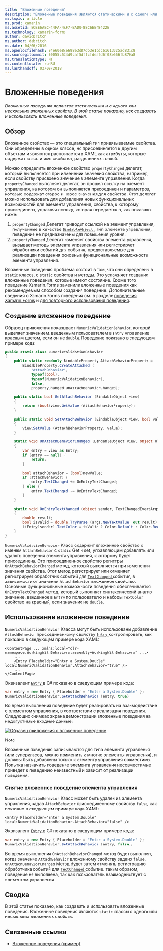 ```yaml
---
title: "Вложенные поведения"
description: "Вложенные поведения являются статическими и с одного или нескольких вложенных свойств. В этой статье показано, как создавать и использовать вложенные поведения."
ms.topic: article
ms.prod: xamarin
ms.assetid: ECEE6AEC-44FA-4AF7-BAD0-88C6EE48422E
ms.technology: xamarin-forms
author: davidbritch
ms.author: dabritch
ms.date: 04/06/2016
ms.openlocfilehash: 84e60e8ce698e3d87db3e1bdc61613325ad831c8
ms.sourcegitcommit: 30055c534d9caf5dffcfdeafd6f08e666fb870a8
ms.translationtype: MT
ms.contentlocale: ru-RU
ms.lasthandoff: 03/09/2018
---
```

# <a name="attached-behaviors"></a>Вложенные поведения

_Вложенные поведения являются статическими и с одного или нескольких вложенных свойств. В этой статье показано, как создавать и использовать вложенные поведения._

## <a name="overview"></a>Обзор

Вложенное свойство — это специальный тип привязываемые свойства. Они определены в одном классе, но присоединяется к другим объектам и являются распознается в XAML как атрибуты, которые содержат класс и имя свойства, разделенных точкой.

Можно определить вложенное свойство `propertyChanged` делегат, который выполняется при изменении значения свойства, например, если свойству присвоено значение в элементе управления. Когда `propertyChanged` выполняет делегат, он прошел ссылку на элемент управления, на котором он выполняется присоединен и параметров, которые содержат старое и новое значения для свойства. Этот делегат можно использовать для добавления новых функциональных возможностей для элемента управления, свойства, к которому присоединена, управляя ссылку, которая передается в, как показано ниже:

1. `propertyChanged` Делегат приводит ссылкой на элемент управления, полученные в качестве [ `BindableObject` ](https://developer.xamarin.com/api/type/Xamarin.Forms.BindableObject/), тип элемента управления, поведение не предназначены для повышения уровня.
1. `propertyChanged` Делегат изменяет свойства элемента управления, вызывает методы элемента управления или регистрирует обработчики событий для события, предоставляемые для реализации поведения основные функциональные возможности элемента управления.

Вложенные поведения проблема состоит в том, что они определены в `static` класса, с `static` свойства и методы. Это усложняет создание вложенные поведения, которые имеют состояние. Кроме того поведение Xamarin.Forms заменили вложенные поведения как рекомендуемым способом создания поведение. Дополнительные сведения о Xamarin.Forms поведения см. в разделе [поведения Xamarin.Forms](~/xamarin-forms/app-fundamentals/behaviors/creating.md) и [для повторного использования поведения](~/xamarin-forms/app-fundamentals/behaviors/reusable/index.md).

## <a name="creating-an-attached-behavior"></a>Создание вложенное поведение

Образец приложения показывает `NumericValidationBehavior`, который выделяет значением, введенным пользователем в [ `Entry` ](https://developer.xamarin.com/api/type/Xamarin.Forms.Entry/) управление красным цветом, если он не `double`. Поведение показано в следующем примере кода:

```csharp
public static class NumericValidationBehavior
{
    public static readonly BindableProperty AttachBehaviorProperty =
        BindableProperty.CreateAttached (
            "AttachBehavior",
            typeof(bool),
            typeof(NumericValidationBehavior),
            false,
            propertyChanged:OnAttachBehaviorChanged);

    public static bool GetAttachBehavior (BindableObject view)
    {
        return (bool)view.GetValue (AttachBehaviorProperty);
    }

    public static void SetAttachBehavior (BindableObject view, bool value)
    {
        view.SetValue (AttachBehaviorProperty, value);
    }

    static void OnAttachBehaviorChanged (BindableObject view, object oldValue, object newValue)
    {
        var entry = view as Entry;
        if (entry == null) {
            return;
        }

        bool attachBehavior = (bool)newValue;
        if (attachBehavior) {
            entry.TextChanged += OnEntryTextChanged;
        } else {
            entry.TextChanged -= OnEntryTextChanged;
        }
    }

    static void OnEntryTextChanged (object sender, TextChangedEventArgs args)
    {
        double result;
        bool isValid = double.TryParse (args.NewTextValue, out result);
        ((Entry)sender).TextColor = isValid ? Color.Default : Color.Red;
    }
}
```

`NumericValidationBehavior` Класс содержит вложенное свойство с именем `AttachBehavior` с `static` Get и set, управляющим добавлять или удалять поведения элемента управления, к которому будет присоединена. Это присоединенное свойство регистры `OnAttachBehaviorChanged` метод, который выполняется при изменении значения свойства. Этот метод регистрирует или отменяет регистрирует обработчик событий для [ `TextChanged` ](https://developer.xamarin.com/api/event/Xamarin.Forms.Entry.TextChanged/) события, в зависимости от значения `AttachBehavior` вложенное свойство. Основные функциональные возможности поведения обеспечивается `OnEntryTextChanged` метод, который выполняет синтаксический анализ значение, введенное в [ `Entry` ](https://developer.xamarin.com/api/type/Xamarin.Forms.Entry/) по пользователю и наборы `TextColor` свойство на красный, если значение не `double`.

## <a name="consuming-an-attached-behavior"></a>Использование вложенное поведение

`NumericValidationBehavior` Класса могут быть использованы добавление `AttachBehavior` присоединенному свойству [ `Entry` ](https://developer.xamarin.com/api/type/Xamarin.Forms.Entry/) контролировать, как показано в следующем примере кода XAML:

```xaml
<ContentPage ... xmlns:local="clr-namespace:WorkingWithBehaviors;assembly=WorkingWithBehaviors" ...>
    ...
    <Entry Placeholder="Enter a System.Double" local:NumericValidationBehavior.AttachBehavior="true" />
    ...
</ContentPage>
```

Эквивалент [ `Entry` ](https://developer.xamarin.com/api/type/Xamarin.Forms.Entry/) в C# показано в следующем примере кода:

```csharp
var entry = new Entry { Placeholder = "Enter a System.Double" };
NumericValidationBehavior.SetAttachBehavior (entry, true);
```

Во время выполнения поведение будет реагировать на взаимодействие с элементом управления, в соответствии с реализация поведения. Следующих снимках экрана демонстрации вложенные поведения на недопустимые входные данные:

[![](attached-images/screenshots-sml.png "Образец приложения с вложенное поведение")](attached-images/screenshots.png#lightbox "образец приложения с вложенное поведение")

> [!NOTE]
> Вложенные поведения записываются для типа элемента управления (или суперкласса, можно применить к многие элементы управления), и должны быть добавлены только к элементу управления совместимы. Попытка назначить поведение элемента управления несовместимые приведет к поведению неизвестный и зависит от реализации поведения.

### <a name="removing-an-attached-behavior-from-a-control"></a>Снятие вложенное поведение элемента управления

`NumericValidationBehavior` Класс может быть удален из элемента управления, задав `AttachBehavior` присоединенному свойству `false`, как показано в следующем примере кода XAML:

```xaml
<Entry Placeholder="Enter a System.Double" local:NumericValidationBehavior.AttachBehavior="false" />
```

Эквивалент [ `Entry` ](https://developer.xamarin.com/api/type/Xamarin.Forms.Entry/) в C# показано в следующем примере кода:

```csharp
var entry = new Entry { Placeholder = "Enter a System.Double" };
NumericValidationBehavior.SetAttachBehavior (entry, false);
```

Во время выполнения `OnAttachBehaviorChanged` метод будет выполнен, когда значение `AttachBehavior` вложенному свойству задано `false`. `OnAttachBehaviorChanged` Метод будет затем отменять регистрацию обработчика событий для [ `TextChanged` ](https://developer.xamarin.com/api/event/Xamarin.Forms.Entry.TextChanged/) событие. таким образом, поведение не выполнена, так как пользователь взаимодействует с элементом управления.

## <a name="summary"></a>Сводка

В этой статье показано, как создавать и использовать вложенные поведения. Вложенные поведения являются `static` классы с одного или нескольких вложенных свойств.


## <a name="related-links"></a>Связанные ссылки

- [Вложенные поведения (пример)](https://developer.xamarin.com/samples/xamarin-forms/behaviors/attachednumericvalidationbehavior/)
